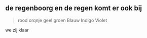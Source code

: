 ## de regenboorg en de regen komt er ook bij
> rood
orqnje
geel
groen
Blauw
Indigo
Violet

we zij klaar
